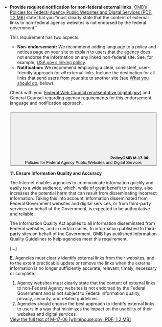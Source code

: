 - **Provide required notification for non-federal external links.** [OMB’s Policies for Federal Agency Public Websites and Digital Services [PDF; 1.2 MB]](https://www.whitehouse.gov/sites/whitehouse.gov/files/omb/memoranda/2017/m-17-06.pdf) state that you “must clearly state that the content of external links to non-federal agency websites is not endorsed by the federal government.”

    This requirement has two aspects:

    - **Non-endorsement:** We recommend adding language to a policy and notices page on your site to explain to users that the agency does not endorse the information on any linked non-federal site. See, for example, [USA.gov’s linking policy](https://www.usa.gov/linking-policy).
    - **Notification:** We recommend employing a clear, consistent, user-friendly approach for _all_ external links. Include the destination for all links that send users from your site to another site (see [What you should do](#what-you-should-do), below).

    Check with your [Federal Web Council representative [digital.gov]](https://digital.gov/resources/federal-web-council/) and General Counsel regarding agency requirements for this endorsement language and notification approach.

    <div class="usa-accordion card-policy">
      <h3 class="usa-accordion__heading">
      <button class="usa-accordion__button" title="View " aria-expanded="false" aria-controls="card-policy-6">
        <span class="scroll">
          <svg class="usa-icon square-4" aria-hidden="true" focusable="false" role="img"><use xlink:href="{{site.baseurl }}/img/site-sprite.svg#description"></use></svg>
        </span>
        <span class="src">
          <strong class="kicker">Policy</strong><strong>OMB M-17-06</strong>: Policies for Federal Agency Public Websites and Digital Services
        </span>
      </button>
      </h3>
      <div id="card-policy-6" class="card-policy-body usa-accordion__content usa-prose">
        <p><strong>11. Ensure Information Quality and Accuracy</strong></p>
        <p>The Internet enables agencies to communicate information quickly and easily to a wide audience, which, while of great benefit to society, also increases the potential harm that can result from disseminating incorrect information. Taking this into account, information disseminated from Federal Government websites and digital services, or from third-party services on behalf of the Government, is expected to be authoritative and reliable.</p>
        <p>The Information Quality Act applies to all information disseminated from Federal websites, and in certain cases, to information published to third-party sites on behalf of the Government. OMB has published Information Quality Guidelines to help agencies meet this requirement.</p>
        <p>[...]</p>
        <p><strong>E.</strong> Agencies must clearly identify external links from their websites, and to the extent practicable update or remove the links when the external information is no longer sufficiently accurate, relevant, timely, necessary or complete.</p>
        <ol>
          <li><span class="highlight">Agency websites must clearly state that the content of external links to non-Federal Agency websites is not endorsed by the Federal Government and is not subject to Federal information quality, privacy, security, and related guidelines.</span></li>
          <li><span class="highlight">Agencies should choose the best approach to identify external links to users in a way that minimizes the impact on the usability of their websites and digital services.</span></li>
        </ol>
        <a class="src" href="https://www.whitehouse.gov/sites/whitehouse.gov/files/omb/memoranda/2017/m-17-06.pdf" title="View ">View the full text of M-17-06 [whitehouse.gov; PDF; 1.2 MB]</a>
      </div>
    </div>